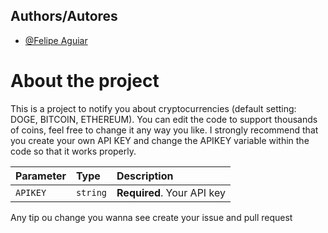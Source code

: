 
## Authors/Autores

- [@Felipe Aguiar](https://www.github.com/Sir-Aguiar)





# About the project
This is a project to notify you about cryptocurrencies (default setting: DOGE, BITCOIN, ETHEREUM). You can edit the code to support thousands of coins, feel free to change it any way you like. I strongly recommend that you create your own API KEY and change the APIKEY variable within the code so that it works properly.

| Parameter | Type     | Description                |
| :-------- | :------- | :------------------------- |
| `APIKEY` | `string` | **Required**. Your API key |

Any tip ou change you wanna see create your issue and pull request
